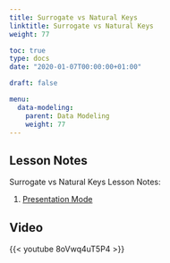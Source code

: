 ```yaml
---
title: Surrogate vs Natural Keys
linktitle: Surrogate vs Natural Keys
weight: 77

toc: true
type: docs
date: "2020-01-07T00:00:00+01:00"

draft: false

menu:
  data-modeling:
    parent: Data Modeling
    weight: 77
---
```


## Lesson Notes

Surrogate vs Natural Keys Lesson Notes:

1. [Presentation Mode](../04-schema-types-ps.pdf)

## Video

{{< youtube 8oVwq4uT5P4 >}}
